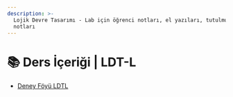```yaml
---
description: >-
  Lojik Devre Tasarımı - Lab için öğrenci notları, el yazıları, tutulmuş notlar
  notları
---
```


# 📚 Ders İçeriği \| LDT-L

<!--YPackage.YGitbookIntegration-tarafından-otomatik-oluşturulmuştur-->

- [Deney Föyü LDTL](Deney%20F%C3%B6y%C3%BC%20LDTL.pdf)

<!--YPackage.YGitbookIntegration-tarafından-otomatik-oluşturulmuştur-->
